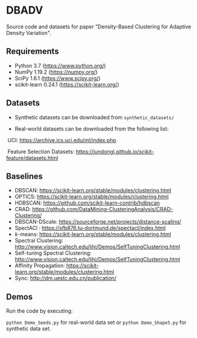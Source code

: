 # DBADV

Source code and datasets for paper "Density-Based Clustering for Adaptive Density Variation".



## Requirements

- Python 3.7 (https://www.python.org/)
- NumPy 1.19.2 (https://numpy.org/)
- SciPy 1.6.1 (https://www.scipy.org/)
- scikit-learn 0.24.1 (https://scikit-learn.org/)



## Datasets

- Synthetic datasets can be downloaded from `synthetic_datasets/`

- Real-world datasets can be downloaded from the following list:

​       UCI: <https://archive.ics.uci.edu/ml/index.php>

​       Feature Selection Datasets: <https://jundongl.github.io/scikit-feature/datasets.html>



## Baselines

- DBSCAN: <https://scikit-learn.org/stable/modules/clustering.html>
- OPTICS: https://scikit-learn.org/stable/modules/clustering.html
- HDBSCAN: <https://github.com/scikit-learn-contrib/hdbscan>
- CRAD: <https://github.com/DataMining-ClusteringAnalysis/CRAD-Clustering/>
- DBSCAN-DScale: <https://sourceforge.net/projects/distance-scaling/>
- SpectACl : <https://sfb876.tu-dortmund.de/spectacl/index.html>
- $k$-means: https://scikit-learn.org/stable/modules/clustering.html
- Spectral Clustering: <http://www.vision.caltech.edu/lihi/Demos/SelfTuningClustering.html>
- Self-tuning Spectral Clustering: <http://www.vision.caltech.edu/lihi/Demos/SelfTuningClustering.html>
- Affinity Propagation: https://scikit-learn.org/stable/modules/clustering.html
- Sync: <http://dm.uestc.edu.cn/publication/>



## Demos

Run the code by executing:

`python Demo_Seeds.py` for real-world data set or `python Demo_Shape5.py` for synthetic data set.